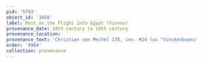 ```yaml
---
pid: '5793'
object_id: '3458'
label: Rest on the Flight into Egypt (Vienna)
provenance_date: 18th century to 19th century
provenance_location:
provenance_text: 'Christian von Mechel 178, inv. #24 (as "Vinckenboons")'
order: '0984'
collection: provenance
---
```

